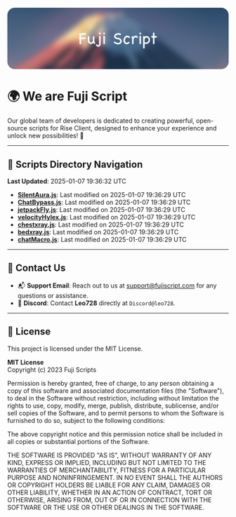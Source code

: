 ![Banner](.github/b.webp)

# 🌍 **We are Fuji Script**

Our global team of developers is dedicated to creating powerful, open-source scripts for Rise Client, designed to enhance your experience and unlock new possibilities! 🌟

---
<!-- SCRIPTS_NAVIGATION_START -->
## 📂 **Scripts Directory Navigation**

**Last Updated**: 2025-01-07 19:36:32 UTC

- **[SilentAura.js](scripts/SilentAura.js)**: Last modified on 2025-01-07 19:36:29 UTC
- **[ChatBypass.js](scripts/ChatBypass.js)**: Last modified on 2025-01-07 19:36:29 UTC
- **[jetpackFly.js](scripts/jetpackFly.js)**: Last modified on 2025-01-07 19:36:29 UTC
- **[velocityHylex.js](scripts/velocityHylex.js)**: Last modified on 2025-01-07 19:36:29 UTC
- **[chestxray.js](scripts/chestxray.js)**: Last modified on 2025-01-07 19:36:29 UTC
- **[bedxray.js](scripts/bedxray.js)**: Last modified on 2025-01-07 19:36:29 UTC
- **[chatMacro.js](scripts/chatMacro.js)**: Last modified on 2025-01-07 19:36:29 UTC

<!-- SCRIPTS_NAVIGATION_END -->

---

## 💬 **Contact Us**  
- 📬 **Support Email**: Reach out to us at [support@fujiscript.com](mailto:support@fujiscript.com) for any questions or assistance.  
- 💬 **Discord**: Contact **Leo728** directly at `Discord@leo728`.

---

## 📜 **License**

This project is licensed under the MIT License.  

**MIT License**  
Copyright (c) 2023 Fuji Scripts  

Permission is hereby granted, free of charge, to any person obtaining a copy of this software and associated documentation files (the "Software"), to deal in the Software without restriction, including without limitation the rights to use, copy, modify, merge, publish, distribute, sublicense, and/or sell copies of the Software, and to permit persons to whom the Software is furnished to do so, subject to the following conditions:  

The above copyright notice and this permission notice shall be included in all copies or substantial portions of the Software.  

THE SOFTWARE IS PROVIDED "AS IS", WITHOUT WARRANTY OF ANY KIND, EXPRESS OR IMPLIED, INCLUDING BUT NOT LIMITED TO THE WARRANTIES OF MERCHANTABILITY, FITNESS FOR A PARTICULAR PURPOSE AND NONINFRINGEMENT. IN NO EVENT SHALL THE AUTHORS OR COPYRIGHT HOLDERS BE LIABLE FOR ANY CLAIM, DAMAGES OR OTHER LIABILITY, WHETHER IN AN ACTION OF CONTRACT, TORT OR OTHERWISE, ARISING FROM, OUT OF OR IN CONNECTION WITH THE SOFTWARE OR THE USE OR OTHER DEALINGS IN THE SOFTWARE.  
